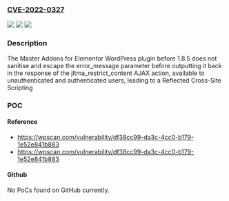 ### [CVE-2022-0327](https://cve.mitre.org/cgi-bin/cvename.cgi?name=CVE-2022-0327)
![](https://img.shields.io/static/v1?label=Product&message=Master%20Addons%20for%20Elementor&color=blue)
![](https://img.shields.io/static/v1?label=Version&message=1.8.5%3C%201.8.5%20&color=brighgreen)
![](https://img.shields.io/static/v1?label=Vulnerability&message=CWE-79%20Cross-site%20Scripting%20(XSS)&color=brighgreen)

### Description

The Master Addons for Elementor WordPress plugin before 1.8.5 does not sanitise and escape the error_message parameter before outputting it back in the response of the jltma_restrict_content AJAX action, available to unauthenticated and authenticated users, leading to a Reflected Cross-Site Scripting

### POC

#### Reference
- https://wpscan.com/vulnerability/df38cc99-da3c-4cc0-b179-1e52e841b883
- https://wpscan.com/vulnerability/df38cc99-da3c-4cc0-b179-1e52e841b883

#### Github
No PoCs found on GitHub currently.

